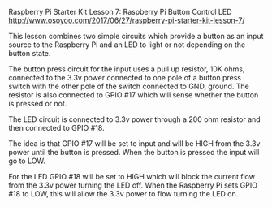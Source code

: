 
Raspberry Pi Starter Kit Lesson 7: Raspberry Pi Button Control LED
  http://www.osoyoo.com/2017/06/27/raspberry-pi-starter-kit-lesson-7/

This lesson combines two simple circuits which provide a button as an input
source to the Raspberry Pi and an LED to light or not depending on the
button state.

The button press circuit for the input uses a pull up resistor, 10K ohms, 
connected to the 3.3v power connected to one pole of a button press switch
with the other pole of the switch connected to GND, ground. The resistor
is also connected to GPIO #17 which will sense whether the button is pressed
or not.

The LED circuit is connected to 3.3v power through a 200 ohm resistor and
then connected to GPIO #18.

The idea is that GPIO #17 will be set to input and will be HIGH from the
3.3v power until the button is pressed. When the button is pressed the
input will go to LOW.

For the LED GPIO #18 will be set to HIGH which will block the current
flow from the 3.3v power turning the LED off. When the Raspberry Pi sets
GPIO #18 to LOW, this will allow the 3.3v power to flow turning the LED on.
